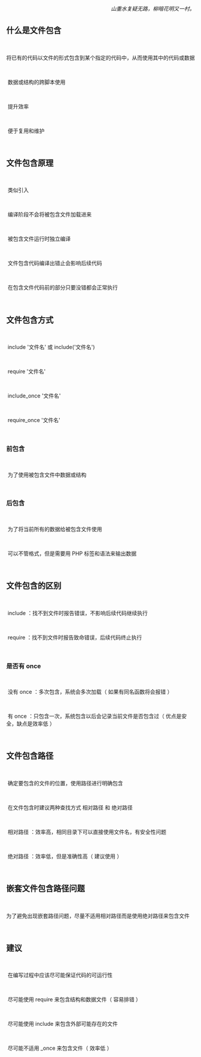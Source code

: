 <h6 align="right">山重水复疑无路，柳暗花明又一村。</h6>



## 什么是文件包含

<br>

​	将已有的代码以文件的形式包含到某个指定的代码中，从而使用其中的代码或数据

<br>

​	数据或结构的跨脚本使用

<br>

​	提升效率

<br>

​	便于复用和维护

<br>

## 文件包含原理

<br>

​	类似引入

<br>

​	编译阶段不会将被包含文件加载进来

<br>

​	被包含文件运行时独立编译

<br>

​	文件包含代码编译出错止会影响后续代码

<br>

​	在包含文件代码前的部分只要没错都会正常执行

<br>

## 文件包含方式

<br>

​	include '文件名'  或  include('文件名')

<br>

​	require '文件名'

<br>

​	include_once '文件名'

<br>

​	require_once '文件名'

<br>

### 前包含

<br>

​	为了使用被包含文件中数据或结构

<br>

### 后包含

<br>

​	为了将当前所有的数据给被包含文件使用

<br>

​	可以不管格式，但是需要用 PHP 标签和语法来输出数据

<br>

## 文件包含的区别

<br>

​	include ：找不到文件时报告错误，不影响后续代码继续执行

<br>

​	require ：找不到文件时报告致命错误，后续代码终止执行

<br>

### 是否有 once

<br>

​	没有 once ：多次包含，系统会多次加载（ 如果有同名函数将会报错 ）

<br>

​	有 once ：只包含一次，系统包含以后会记录当前文件是否包含过（ 优点是安全，缺点是效率低 ）

<br>

## 文件包含路径

<br>

​	确定要包含的文件的位置，使用路径进行明确包含

<br>

​	在文件包含时建议两种查找方式 相对路径 和 绝对路径

<br>

​	相对路径 ：效率高，相同目录下可以直接使用文件名，有安全性问题

<br>

​	绝对路径 ：效率低，但是准确性高（ 建议使用 ）

<br>

## 嵌套文件包含路径问题

<br>

​	为了避免出现嵌套路径问题，尽量不适用相对路径而是使用绝对路径来包含文件

<br>

## 建议

<br>

​	在编写过程中应该尽可能保证代码的可运行性

<br>

​	尽可能使用 require 来包含结构和数据文件（ 容易排错 ）

<br>

​	尽可能使用 include 来包含外部可能存在的文件

<br>

​	尽可能不适用 _once 来包含文件（ 效率低 ）


